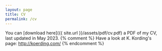 ```yaml
---
layout: page
title: CV
permalink: /cv
---
```

You can [download here]({{ site.url }}/assets/pdf/cv.pdf) a PDF of my CV, last updated in May 2023.
{% comment %}
Have a look at K. Kording's page: http://koerding.com/
{% endcomment %}
